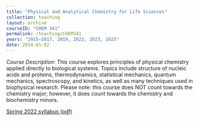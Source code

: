 ```yaml
---
title: "Physical and Analytical Chemistry for Life Sciences"
collection: teaching
layout: archive
courseID: "CHEM 341"
permalink: /teaching/CHEM341
years: "2015–2017, 2019, 2022, 2023, 2025"
date: 2014-01-02
---
```


*Course Description:*
This course explores principles of physical chemistry applied directly to biological systems. Topics include structure of nucleic acids and proteins, thermodynamics, statistical mechanics, quantum mechanics, spectroscopy, and kinetics, as well as many techniques used in biophysical research. Please note: this course does NOT count towards the chemistry major; however, it does count towards the chemistry and biochemistry minors.

[Spring 2022 syllabus (pdf)](/files/CHEM341_S2022_Syllabus.pdf)
